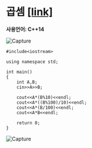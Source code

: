 # 곱셈 [[link]](https://www.acmicpc.net/problem/2588)
**사용언어: C++14**

![Capture](https://user-images.githubusercontent.com/38516906/65811177-6e0f3800-e182-11e9-9fa1-58032162f851.PNG)

```
#include<iostream>

using namespace std;

int main() 
{
    int A,B;
    cin>>A>>B;
    
    cout<<A*(B%10)<<endl;
    cout<<A*((B%100)/10)<<endl;
    cout<<A*(B/100)<<endl;
    cout<<A*B<<endl;
    
    return 0;
}
```
![Capture](https://user-images.githubusercontent.com/38516906/65811165-546df080-e182-11e9-9c15-216a1b699261.PNG)
 

